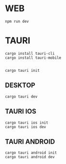 # WEB
```
npm run dev
```


# TAURI
```
cargo install tauri-cli
cargo install tauri-mobile


cargo tauri init
```

## DESKTOP
```
cargo tauri dev
```

## TAURI IOS
```
cargo tauri ios init
cargo tauri ios dev
```

## TAURI ANDROID
```
cargo tauri android init
cargo tauri android dev
```

